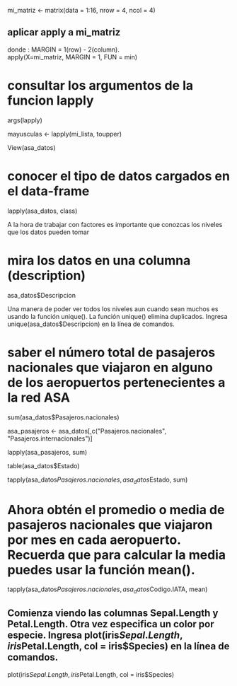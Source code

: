 mi_matriz <- matrix(data = 1:16, nrow = 4, ncol = 4)

## aplicar apply a mi_matriz
donde : MARGIN = 1(row) - 2(column). <br>
apply(X=mi_matriz, MARGIN = 1, FUN = min)

# consultar los argumentos de la funcion lapply
args(lapply)


mayusculas <- lapply(mi_lista, toupper)

View(asa_datos)

# conocer el tipo de datos cargados en el data-frame
lapply(asa_datos, class)

A la hora de trabajar con factores es importante que conozcas los niveles que los datos pueden tomar

# mira los datos en una columna (description)
asa_datos$Descripcion

Una manera de poder ver todos los niveles aun cuando sean muchos es usando la función unique(). La función unique() elimina duplicados. Ingresa
unique(asa_datos$Descripcion) en la línea de comandos.

# saber el número total de pasajeros nacionales que viajaron en alguno de los aeropuertos pertenecientes a la red ASA
sum(asa_datos$Pasajeros.nacionales)

asa_pasajeros <- asa_datos[,c("Pasajeros.nacionales", "Pasajeros.internacionales")]

lapply(asa_pasajeros, sum)

table(asa_datos$Estado)

tapply(asa_datos$Pasajeros.nacionales, asa_datos$Estado, sum)

# Ahora obtén el promedio o media de pasajeros nacionales que viajaron por mes en cada aeropuerto. Recuerda que para calcular la media puedes usar la función mean().

tapply(asa_datos$Pasajeros.nacionales, asa_datos$Codigo.IATA, mean)

## Comienza viendo las columnas Sepal.Length y Petal.Length. Otra vez especifica un color por especie. Ingresa plot(iris$Sepal.Length, iris$Petal.Length, col = iris$Species) en la línea de comandos.

plot(iris$Sepal.Length, iris$Petal.Length, col = iris$Species)
